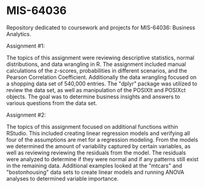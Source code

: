 # MIS-64036
Repository dedicated to coursework and projects for MIS-64036: Business Analytics.

Assignment #1:

The topics of this assignment were reviewing descriptive statistics, normal distributions, and data wrangling in R. The assignment included manual calculations of the z-scores, probabilities in different scenarios, and the Pearson Correlation Coefficient. Additionally the data wrangling focused on a shopping data set of 540,000 entries. The "dplyr" package was utilized to review the data set, as well as manipulation of the POSIXIt and POSIXct objects. The goal was to determine business insights and answers to various questions from the data set.


Assignment #2:

The topics of this assignment focused on additional functions within RStudio. This included creating linear regression models and verifying all four of the assumptions are met for a regression modeling. From the models we determined the amount of variability captured by certain variables, as well as reviewing reviewing the residuals from the model. The residuals were analyzed to determine if they were normal and if any patterns still exist in the remaining data. Additional examples looked at the "mtcars" and "bostonhousing" data sets to create linear models and running ANOVA analyses to determined variable importance.

